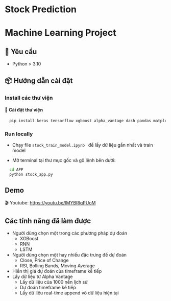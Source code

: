 # Stock Prediction

# Machine Learning Project


## 📃 Yêu cầu

- Python > 3.10

## 📦 Hướng dẫn cài đặt

### Install các thư viện

#### 🐳 Cài đặt thư viện

```sh
  pip install keras tensorflow xgboost alpha_vantage dash pandas matplotlib scikit-learn
```

### Run locally
- Chạy file  `stock_train_model.ipynb ` để lấy dữ liệu gần nhất và train model 

- Mở terminal tại thư mục gốc và gõ lệnh bên dưới:

```sh
  cd APP
  python stock_app.py
```

## Demo

🎬 Youtube: https://youtu.be/lMYBRlqPUoM

## Các tính năng đã làm được

- Người dùng chọn một trong các phương pháp dự đoán
  - XGBoost
  - RNN
  - LSTM
- Người dùng chọn một hay nhiều đặc trưng để dự đoán
  - Close, Price of Change
  - RSI, Bolling Bands, Moving Average
- Hiển thị giá dự đoán của timeframe kế tiếp
- Lấy dữ liệu từ Alpha Vantage
  - Lấy dữ liệu của 1000 nến lịch sử
  - Dự đoán timeframe kế tiếp
  - Lấy dữ liệu real-time append vô dữ liệu hiện tại
